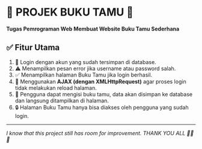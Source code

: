 # 📓 PROJEK BUKU TAMU 👥

**Tugas Pemrograman Web Membuat Website Buku Tamu Sederhana**
## ✅ Fitur Utama

1. 🔐 Login dengan akun yang sudah tersimpan di database.  
2. ⚠️ Menampilkan pesan error jika username atau password salah.  
3. ✅ Menampilkan halaman Buku Tamu jika login berhasil.  
4. 🚀 Menggunakan **AJAX (dengan XMLHttpRequest)** agar proses login tidak melakukan reload halaman.  
5. 📝 Pengguna dapat mengisi buku tamu, data akan disimpan ke database dan langsung ditampilkan di halaman.  
6. 🔒 Halaman Buku Tamu hanya bisa diakses oleh pengguna yang sudah login.

---
_I know that this project still has room for improvement. THANK YOU ALL 🙏🏻🤗_
